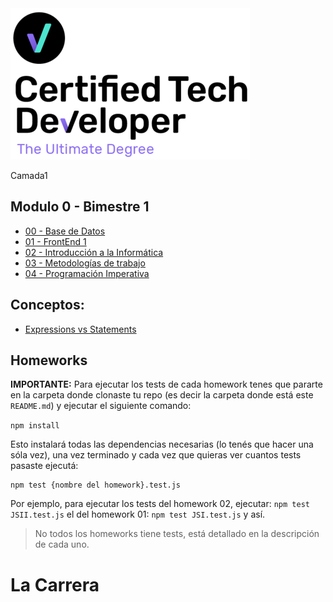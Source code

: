 <img  src='./logo.png'>


 Camada1 
## Modulo 0 - Bimestre 1 

* [00 - Base de Datos](./00-PrimerosPasos)
* [01 - FrontEnd 1](./01-Git)
* [02 - Introducción a la Informática](./02-JS-I)
* [03 - Metodologías de trabajo](./03-JS-II)
* [04 - Programación Imperativa](./04-JS-III)

## Conceptos:

* [Expressions vs Statements](./JS-conceptos/Statements-Expressions/)

## Homeworks

__IMPORTANTE:__ Para ejecutar los tests de cada homework tenes que pararte en la carpeta donde clonaste tu repo (es decir la carpeta donde está este `README.md`) y ejecutar el siguiente comando:

`npm install`

Esto instalará todas las dependencias necesarias (lo tenés que hacer una sóla vez), una vez terminado y cada vez que quieras ver cuantos tests pasaste ejecutá:

```
npm test {nombre del homework}.test.js
```

Por ejemplo, para ejecutar los tests del homework 02, ejecutar: `npm test JSII.test.js`
el del homework 01: `npm test JSI.test.js`
y así.

> No todos los homeworks tiene tests, está detallado en la descripción de cada uno.

# La Carrera




